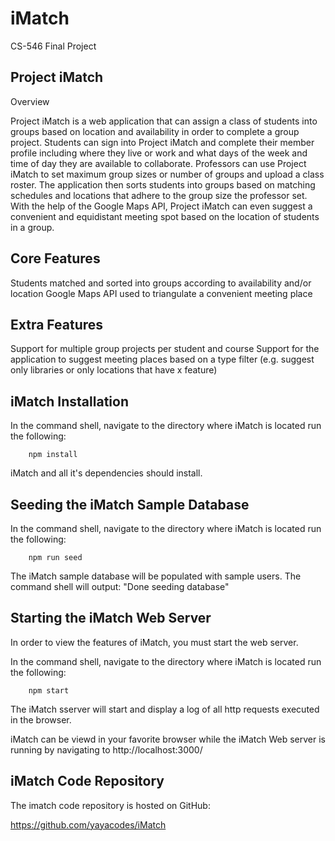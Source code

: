 # iMatch
CS-546 Final Project

## Project iMatch

Overview

Project iMatch is a web application that can assign a class of students into groups based on location and availability in order to complete a group project. Students can sign into Project iMatch and complete their member profile including where they live or work and what days of the week and time of day they are available to collaborate. Professors can use Project iMatch to set maximum group sizes or number of groups and upload a class roster. The application then sorts students into groups based on matching schedules and locations that adhere to the group size the professor set. With the help of the Google Maps API, Project iMatch can even suggest a convenient and equidistant meeting spot based on the location of students in a group.


## Core Features


Students matched and sorted into groups according to availability and/or location
Google Maps API used to triangulate a convenient meeting place

## Extra Features

Support for multiple group projects per student and course
Support for the application to suggest meeting places based on a type filter (e.g. suggest only libraries or only locations that have x feature)

## iMatch Installation
In the command shell, navigate to the directory where iMatch is located
run the following:

        npm install

iMatch and all it's dependencies should install.

## Seeding the iMatch Sample Database
In the command shell, navigate to the directory where iMatch is located
run the following:

        npm run seed

The iMatch sample database will be populated with sample users. The command shell will output: "Done seeding database"

## Starting the iMatch Web Server
In order to view the features of iMatch, you must start the web server.

In the command shell, navigate to the directory where iMatch is located
run the following:

        npm start

The iMatch sserver will start and display a log of all http requests executed in the browser.

iMatch can be viewd in your favorite browser while the iMatch Web server is running by
navigating to http://localhost:3000/

## iMatch Code Repository
The imatch code repository is hosted on GitHub:

https://github.com/yayacodes/iMatch